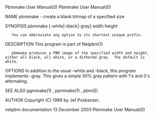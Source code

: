 Pbmmake User Manual(0)                                                                                                                                                                 Pbmmake User Manual(0)



NAME
       pbmmake - create a blank bitmap of a specified size


SYNOPSIS
       pbmmake [-white|-black|-gray] width height

       You can abbreviate any option to its shortest unique prefix.



DESCRIPTION
       This program is part of Netpbm(1)

       pbmmake produces a PBM image of the specified width and height, either all black, all white, or a dithered gray.  The default is white.


OPTIONS
       In addition to the usual -white and -black, this program implements -gray.  This gives a simple 50% gray pattern with 1's and 0's alternating.


SEE ALSO
       pgmmake(1) , ppmmake(1) , pbm(5)



AUTHOR
       Copyright (C) 1989 by Jef Poskanzer.



netpbm documentation                                                                           13 December 2003                                                                        Pbmmake User Manual(0)
